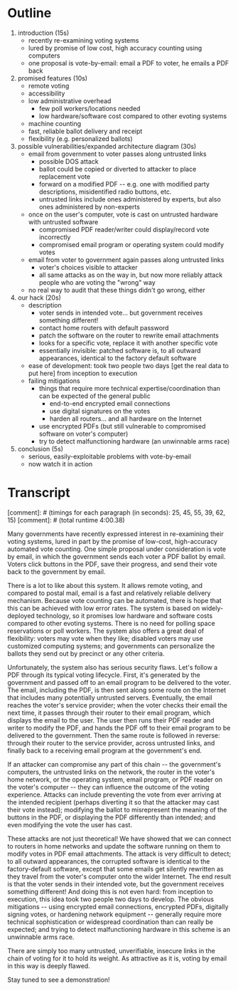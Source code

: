 # Outline

1. introduction (15s)
    - recently re-examining voting systems
    - lured by promise of low cost, high accuracy counting using computers
    - one proposal is vote-by-email: email a PDF to voter, he emails a PDF back
2. promised features (10s)
    - remote voting
    - accessibility
    - low administrative overhead
        - few poll workers/locations needed
        - low hardware/software cost compared to other evoting systems
    - machine counting
    - fast, reliable ballot delivery and receipt
    - flexibility (e.g. personalized ballots)
3. possible vulnerabilities/expanded architecture diagram (30s)
    - email from government to voter passes along untrusted links
        - possible DOS attack
        - ballot could be copied or diverted to attacker to place replacement vote
        - forward on a modified PDF -- e.g. one with modified party descriptions, misidentified radio buttons, etc.
        - untrusted links include ones administered by experts, but also ones administered by non-experts
    - once on the user's computer, vote is cast on untrusted hardware with untrusted software
        - compromised PDF reader/writer could display/record vote incorrectly
        - compromised email program or operating system could modify votes
    - email from voter to government again passes along untrusted links
        - voter's choices visible to attacker
        - all same attacks as on the way in, but now more reliably attack people who are voting the "wrong" way
    - no real way to audit that these things didn't go wrong, either
4. our hack (20s)
    - description
        - voter sends in intended vote... but government receives something different!
        - contact home routers with default password
        - patch the software on the router to rewrite email attachments
        - looks for a specific vote, replace it with another specific vote
        - essentially invisible: patched software is, to all outward appearances, identical to the factory default software
    - ease of development: took two people two days [get the real data to put here] from inception to execution
    - failing mitigations
        - things that require more technical expertise/coordination than can be expected of the general public
            - end-to-end encrypted email connections
            - use digital signatures on the votes
            - harden all routers... and all hardware on the Internet
        - use encrypted PDFs (but still vulnerable to compromised software on voter's computer)
        - try to detect malfunctioning hardware (an unwinnable arms race)
5. conclusion (5s)
    - serious, easily-exploitable problems with vote-by-email
    - now watch it in action

# Transcript

[comment]: # (timings for each paragraph (in seconds): 25, 45, 55, 39, 62, 15)
[comment]: # (total runtime 4:00.38)

Many governments have recently expressed interest in re-examining their voting
systems, lured in part by the promise of low-cost, high-accuracy automated vote
counting. One simple proposal under consideration is vote by email, in which
the government sends each voter a PDF ballot by email. Voters click buttons in
the PDF, save their progress, and send their vote back to the government by
email.

There is a lot to like about this system. It allows remote voting, and compared
to postal mail, email is a fast and relatively reliable delivery mechanism.
Because vote counting can be automated, there is hope that this can be achieved
with low error rates. The system is based on widely-deployed technology, so it
promises low hardware and software costs compared to other evoting systems.
There is no need for polling space reservations or poll workers. The system
also offers a great deal of flexibility: voters may vote when they like;
disabled voters may use customized computing systems; and governments can
personalize the ballots they send out by precinct or any other criteria.

Unfortunately, the system also has serious security flaws. Let's follow a PDF
through its typical voting lifecycle. First, it's generated by the government
and passed off to an email program to be delivered to the voter. The email,
including the PDF, is then sent along some route on the Internet that includes
many potentially untrusted servers. Eventually, the email reaches the voter's
service provider; when the voter checks their email the next time, it passes
through their router to their email program, which displays the email to the
user. The user then runs their PDF reader and writer to modify the PDF, and
hands the PDF off to their email program to be delivered to the government.
Then the same route is followed in reverse: through their router to the service
provider, across untrusted links, and finally back to a receiving email program
at the government's end.

If an attacker can compromise any part of this chain -- the government's
computers, the untrusted links on the network, the router in the voter's home
network, or the operating system, email program, or PDF reader on the voter's
computer -- they can influence the outcome of the voting experience. Attacks
can include preventing the vote from ever arriving at the intended recipient
(perhaps diverting it so that the attacker may cast their vote instead);
modifying the ballot to misrepresent the meaning of the buttons in the PDF, or
displaying the PDF differently than intended; and even modifying the vote the
user has cast.

These attacks are not just theoretical! We have showed that we can connect to
routers in home networks and update the software running on them to modify
votes in PDF email attachments. The attack is very difficult to detect; to all
outward appearances, the corrupted software is identical to the factory-default
software, except that some emails get silently rewritten as they travel from
the voter's computer onto the wider Internet. The end result is that the voter
sends in their intended vote, but the government receives something different!
And doing this is not even hard: from inception to execution, this idea took
two people two days to develop. The obvious mitigations -- using encrypted
email connections, encrypted PDFs, digitally signing votes, or hardening
network equipment -- generally require more technical sophistication or
widespread coordination than can really be expected; and trying to detect
malfunctioning hardware in this scheme is an unwinnable arms race.

There are simply too many untrusted, unverifiable, insecure links in the chain
of voting for it to hold its weight. As attractive as it is, voting by email in
this way is deeply flawed.

Stay tuned to see a demonstration!
